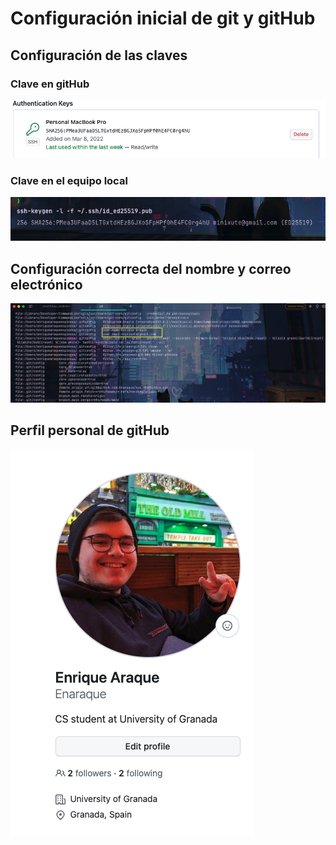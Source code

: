# Configuración inicial de git y gitHub

## Configuración de las claves

### Clave en gitHub
![Clave en gitHub](clave_ssh_gitHub.png) 

### Clave en el equipo local
![Clave en equipo local](clave_publica_local.png)

## Configuración correcta del nombre y correo electrónico
![Configuracion git](configuracion_git.png)

## Perfil personal de gitHub
![Perfil de gitHub](perfil_gitHub.png)